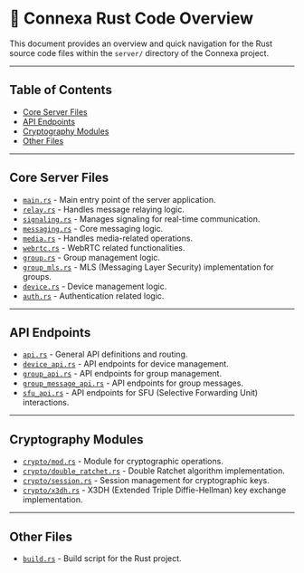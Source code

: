 # 🦀 Connexa Rust Code Overview

This document provides an overview and quick navigation for the Rust source code files within the `server/` directory of the Connexa project.

---

## Table of Contents
- [Core Server Files](#core-server-files)
- [API Endpoints](#api-endpoints)
- [Cryptography Modules](#cryptography-modules)
- [Other Files](#other-files)

---

## Core Server Files

*   [`main.rs`](../server/main.rs) - Main entry point of the server application.
*   [`relay.rs`](../server/relay.rs) - Handles message relaying logic.
*   [`signaling.rs`](../server/signaling.rs) - Manages signaling for real-time communication.
*   [`messaging.rs`](../server/messaging.rs) - Core messaging logic.
*   [`media.rs`](../server/media.rs) - Handles media-related operations.
*   [`webrtc.rs`](../server/webrtc.rs) - WebRTC related functionalities.
*   [`group.rs`](../server/group.rs) - Group management logic.
*   [`group_mls.rs`](../server/group_mls.rs) - MLS (Messaging Layer Security) implementation for groups.
*   [`device.rs`](../server/device.rs) - Device management logic.
*   [`auth.rs`](../server/auth.rs) - Authentication related logic.

---

## API Endpoints

*   [`api.rs`](../server/api.rs) - General API definitions and routing.
*   [`device_api.rs`](../server/device_api.rs) - API endpoints for device management.
*   [`group_api.rs`](../server/group_api.rs) - API endpoints for group management.
*   [`group_message_api.rs`](../server/group_message_api.rs) - API endpoints for group messages.
*   [`sfu_api.rs`](../server/sfu_api.rs) - API endpoints for SFU (Selective Forwarding Unit) interactions.

---

## Cryptography Modules

*   [`crypto/mod.rs`](../server/crypto/mod.rs) - Module for cryptographic operations.
*   [`crypto/double_ratchet.rs`](../server/crypto/double_ratchet.rs) - Double Ratchet algorithm implementation.
*   [`crypto/session.rs`](../server/crypto/session.rs) - Session management for cryptographic keys.
*   [`crypto/x3dh.rs`](../server/crypto/x3dh.rs) - X3DH (Extended Triple Diffie-Hellman) key exchange implementation.

---

## Other Files

*   [`build.rs`](../server/build.rs) - Build script for the Rust project.

